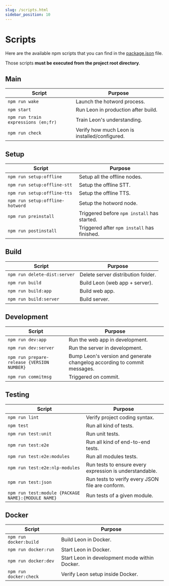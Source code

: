 ```yaml
---
slug: /scripts.html
sidebar_position: 10
---
```


# Scripts

Here are the available npm scripts that you can find in the [package.json](https://github.com/leon-ai/leon/blob/develop/package.json) file.

Those scripts **must be executed from the project root directory**.

## Main

| Script                                 | Purpose             |
| ----------------------------------------|--------------------|
| `npm run wake`            | Launch the hotword process.       |
| `npm start`            | Run Leon in production after build.       |
| `npm run train expressions (en;fr)`          | Train Leon's understanding.       |
| `npm run check`            | Verify how much Leon is installed/configured.       |

## Setup

| Script                                 | Purpose             |
| ----------------------------------------|--------------------|
| `npm run setup:offline`            | Setup all the offline nodes.       |
| `npm run setup:offline-stt`            | Setup the offline STT.       |
| `npm run setup:offline-tts`            | Setup the offline TTS.       |
| `npm run setup:offline-hotword`            | Setup the hotword node.       |
| `npm run preinstall`            | Triggered before `npm install` has started.       |
| `npm run postinstall`            | Triggered after `npm install` has finished.       |

## Build

| Script                                 | Purpose             |
| ----------------------------------------|--------------------|
| `npm run delete-dist:server`            | Delete server distribution folder.       |
| `npm run build`            | Build Leon (web app + server).      |
| `npm run build:app`            | Build web app.       |
| `npm run build:server`            | Build server.       |

## Development

| Script                                 | Purpose             |
| ----------------------------------------|--------------------|
| `npm run dev:app`            | Run the web app in development.       |
| `npm run dev:server`            | Run the server in development.       |
| `npm run prepare-release {VERSION NUMBER}`            | Bump Leon's version and generate changelog according to commit messages.       |
| `npm run commitmsg`            | Triggered on commit.       |

## Testing

| Script                                 | Purpose             |
| ----------------------------------------|--------------------|
| `npm run lint`            | Verify project coding syntax.       |
| `npm test`            | Run all kind of tests.       |
| `npm run test:unit`            | Run unit tests.       |
| `npm run test:e2e`            | Run all kind of end-to-end tests.       |
| `npm run test:e2e:modules`            | Run all modules tests.        |
| `npm run test:e2e:nlp-modules`            | Run tests to ensure every expression is understandable.       |
| `npm run test:json`            | Run tests to verify every JSON file are conform.      |
| `npm run test:module {PACKAGE NAME}:{MODULE NAME}`            | Run tests of a given module.       |

## Docker

| Script                                 | Purpose             |
| ----------------------------------------|--------------------|
| `npm run docker:build`            | Build Leon in Docker.       |
| `npm run docker:run`            | Start Leon in Docker.       |
| `npm run docker:dev`            | Start Leon in development mode within Docker.       |
| `npm run docker:check`            | Verify Leon setup inside Docker.       |
